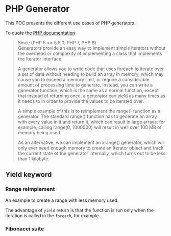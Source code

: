 # PHP Generator

This POC presents the different use cases of PHP generators.

To quote the [PHP documentation](https://www.php.net/manual/en/language.generators.overview.php)
>Since (PHP 5 >= 5.5.0, PHP 7, PHP 8)  
>Generators provide an easy way to implement simple iterators without the overhead or complexity of implementing a class that implements the Iterator interface.
>
>A generator allows you to write code that uses foreach to iterate over a set of data without needing to build an array in memory, which may cause you to exceed a memory limit, or require a considerable amount of processing time to generate. Instead, you can write a generator function, which is the same as a normal function, except that instead of returning once, a generator can yield as many times as it needs to in order to provide the values to be iterated over.
>
>A simple example of this is to reimplement the range() function as a generator. The standard range() function has to generate an array with every value in it and return it, which can result in large arrays: for example, calling range(0, 1000000) will result in well over 100 MB of memory being used.
>
>As an alternative, we can implement an xrange() generator, which will only ever need enough memory to create an Iterator object and track the current state of the generator internally, which turns out to be less than 1 kilobyte.

## Yield keyword

### Range reimplement

An example to create a range with less memory used.

The advantage of `yield` return is that the function is run only when the iteration is called in the `foreach`, for example.

### Fibonacci suite
